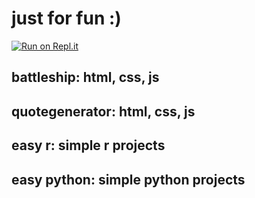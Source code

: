 # just for fun :)

[![Run on Repl.it](https://repl.it/badge/github/joygraciacia/random_projects)](https://repl.it/github/joygraciacia/random_projects)

## battleship: html, css, js

## quotegenerator: html, css, js

## easy r: simple r projects

## easy python: simple python projects
